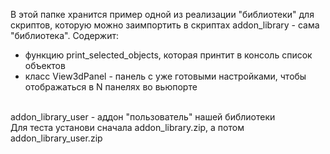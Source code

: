 В этой папке хранится пример одной из реализации "библиотеки" для скриптов, которую можно заимпортить в скриптах
addon_library - сама "библиотека". Содержит:
- функцию print_selected_objects, которая принтит в консоль список объектов 
- класс View3dPanel - панель с уже готовыми настройками, чтобы отображаться в N панелях во вьюпорте
<br />
addon_library_user - аддон "пользователь" нашей библиотеки <br />
Для теста установи сначала addon_library.zip, а потом addon_library_user.zip